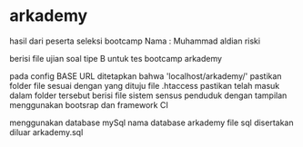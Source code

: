 # arkademy
hasil dari peserta seleksi bootcamp
Nama : Muhammad aldian riski

berisi file ujian soal tipe B untuk tes bootcamp arkademy

pada config BASE URL ditetapkan bahwa 'localhost/arkademy/' 
pastikan folder file sesuai dengan yang dituju
file .htaccess pastikan telah masuk dalam folder tersebut
berisi file sistem sensus penduduk dengan tampilan menggunakan bootsrap dan framework CI


menggunakan database mySql
nama database arkademy
file sql disertakan diluar arkademy.sql
